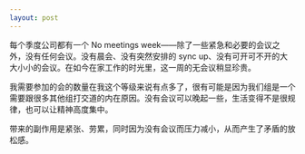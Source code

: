 ```yaml
---
layout: post
---
```


每个季度公司都有一个 No meetings week——除了一些紧急和必要的会议之外，没有任何会议。没有晨会、没有突然安排的 sync up、没有可开可不开的大大小小的会议。在如今在家工作的时光里，这一周的无会议稍显珍贵。

我需要参加的会的数量在我这个等级来说有点多了，很有可能是因为我们组是一个需要跟很多其他组打交道的内在原因。没有会议可以晚起一些，生活变得不是很规律，也可以让精神高度集中。

带来的副作用是紧张、劳累，同时因为没有会议而压力减小，从而产生了矛盾的放松感。

